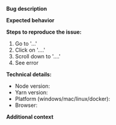 <!--

Thanks for opening an issue on OpenIdeas!

Do you need help or have a general question? Chat with us on gitter: https://gitter.im/purdueusb-openideas/Lobby

If you are reporting a new issue, make sure that we do not have any duplicates
already open. You can ensure this by searching the issue list for this
repository. If there is a duplicate, please close your issue and add a comment
to the existing issue instead.

If you suspect your issue is a bug, please edit your issue description to
include the BUG REPORT INFORMATION shown below.

---------------------------------------------------
BUG REPORT INFORMATION
---------------------------------------------------
You do NOT have to include this information if this is a FEATURE REQUEST
-->

**Bug description**
<!--
Briefly describe the problem you are having in a paragraph or two.
-->

**Expected behavior**
<!-- A clear and concise description of what you expected to happen. -->

**Steps to reproduce the issue:**
1. Go to '...'
2. Click on '....'
3. Scroll down to '....'
4. See error

<!-- Any other info e.g. Why do you consider this to be a bug? What did you expect to happen instead? -->

**Technical details:**

* Node version:
* Yarn version:
* Platform (windows/mac/linux/docker):
* Browser:

**Additional context**
<!-- Add any other context about the problem here. -->
